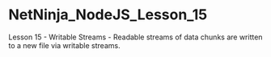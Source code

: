 # NetNinja_NodeJS_Lesson_15
Lesson 15 - Writable Streams - Readable streams of data chunks are written to a new file via writable streams.
